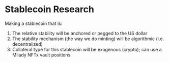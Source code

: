 # Stablecoin Research

Making a stablecoin that is:

1. The relative stability will be anchored or pegged to the US dollar
2. The stability mechanism (the way we do minting) will be algorithmic (i.e. decentralized)
3. Collateral type for this stablecoin will be exogenous (crypto); can use a Milady NFTx vault positions

